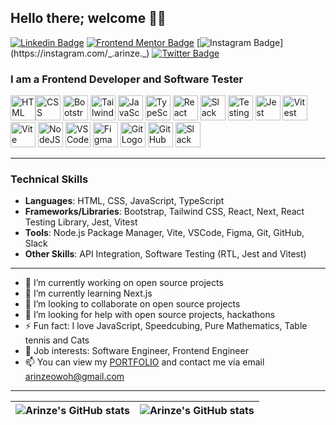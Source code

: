 ## Hello there; welcome 👋🏾

[![Linkedin Badge](https://img.shields.io/badge/-dennings_owoh-blue?style=for-the-badge&logo=Linkedin&logoColor=white&link=https://www.linkedin.com/in/dennings-owoh)](https://www.linkedin.com/in/dennings-owoh) [![Frontend Mentor Badge](https://img.shields.io/badge/-@ArinzeGit-blue?style=for-the-badge&logo=FrontendMentor&logoColor=white&link=https://www.frontendmentor.io/profile/ArinzeGit)](https://www.frontendmentor.io/profile/ArinzeGit) [![Instagram Badge](https://img.shields.io/badge/-@\_.arinze.\_-E4405F?style=for-the-badge&logo=instagram&logoColor=white&link=https://instagram.com/_.arinze._)](https://instagram.com/_.arinze._) [![Twitter Badge](https://img.shields.io/badge/-@Arinze98433402-1DA1F2?style=for-the-badge&logo=X&logoColor=white)](https://twitter.com/Arinze98433402)

### I am a Frontend Developer and Software Tester

<img src="https://cdn.jsdelivr.net/gh/devicons/devicon@latest/icons/html5/html5-original-wordmark.svg" alt="HTML Logo" width='40' height='40' /><img src="https://cdn.jsdelivr.net/gh/devicons/devicon@latest/icons/css3/css3-original-wordmark.svg" alt="CSS Logo" width='40' height='40' />
<img src="https://cdn.jsdelivr.net/gh/devicons/devicon@latest/icons/bootstrap/bootstrap-original.svg" alt="Bootstrap Logo" width='40' height='40'/>
<img src="https://cdn.jsdelivr.net/gh/devicons/devicon@latest/icons/tailwindcss/tailwindcss-original.svg" alt="Tailwind CSS Logo" width='40' height='40'/>
<img src="https://cdn.jsdelivr.net/gh/devicons/devicon@latest/icons/javascript/javascript-original.svg" alt="JavaScript Logo" width='40' height='40'/>
<img src="https://cdn.jsdelivr.net/gh/devicons/devicon@latest/icons/typescript/typescript-original.svg" alt="TypeScript Logo" width='40' height='40'/>
<img src="https://cdn.jsdelivr.net/gh/devicons/devicon@latest/icons/react/react-original.svg" alt="React Logo" width='40' height='40'/>
<img src="https://cdn.jsdelivr.net/gh/devicons/devicon@latest/icons/nextjs/nextjs-original-wordmark.svg" alt="Slack Logo" width='40' height='40'/>
<img src="https://testing-library.com/img/octopus-64x64.png" alt="Testing Library Logo" width='40' height='40'/>
<img src="https://cdn.jsdelivr.net/gh/devicons/devicon@latest/icons/jest/jest-plain.svg" alt="Jest Logo" width='40' height='40'/>
<img src="https://cdn.jsdelivr.net/gh/devicons/devicon@latest/icons/vitest/vitest-original.svg" alt="Vitest Logo" width='40' height='40'/>
<img src="https://cdn.jsdelivr.net/gh/devicons/devicon@latest/icons/vitejs/vitejs-original.svg" alt="Vite Logo" width='40' height='40'/>
<img src="https://cdn.jsdelivr.net/gh/devicons/devicon@latest/icons/npm/npm-original-wordmark.svg" alt="NodeJS Logo" width='40' height='40'/>
<img src="https://cdn.jsdelivr.net/gh/devicons/devicon@latest/icons/vscode/vscode-original.svg" alt="VSCode Logo" width='40' height='40'/>
<img src="https://cdn.jsdelivr.net/gh/devicons/devicon@latest/icons/figma/figma-original.svg" alt="Figma Logo" width='40' height='40'/>
<img src="https://cdn.jsdelivr.net/gh/devicons/devicon@latest/icons/git/git-original.svg" alt="Git Logo" width='40' height='40'/>
<img src="https://cdn.jsdelivr.net/gh/devicons/devicon@latest/icons/github/github-original.svg" alt="GitHub Logo" width='40' height='40'/>
<img src="https://cdn.jsdelivr.net/gh/devicons/devicon@latest/icons/slack/slack-original.svg" alt="Slack Logo" width='40' height='40'/>


---

### Technical Skills
- **Languages**: HTML, CSS, JavaScript, TypeScript
- **Frameworks/Libraries**: Bootstrap, Tailwind CSS, React, Next, React Testing Library, Jest, Vitest 
- **Tools**: Node.js Package Manager, Vite, VSCode, Figma, Git, GitHub, Slack
- **Other Skills**: API Integration, Software Testing (RTL, Jest and Vitest)

---

- 🔭 I’m currently working on open source projects
- 🌱 I’m currently learning Next.js
- 👯 I’m looking to collaborate on open source projects
- 🤔 I’m looking for help with open source projects, hackathons
- ⚡ Fun fact: I love JavaScript, Speedcubing, Pure Mathematics, Table tennis and Cats
- 💼 Job interests: Software Engineer, Frontend Engineer
- 📫 You can view my [PORTFOLIO](https://github.com/ArinzeGit/Arinze-Owoh-Portfolio) and contact me via email arinzeowoh@gmail.com

---

| <img align="center" src="https://github-readme-stats.vercel.app/api?username=ArinzeGit&show_icons=true&hide_border=true" alt="Arinze's GitHub stats" /> | <img align="center" src="https://github-readme-stats.vercel.app/api/top-langs/?username=ArinzeGit&layout=compact&hide_border=true" alt="Arinze's GitHub stats" /> |
| ------------- | ------------- |
